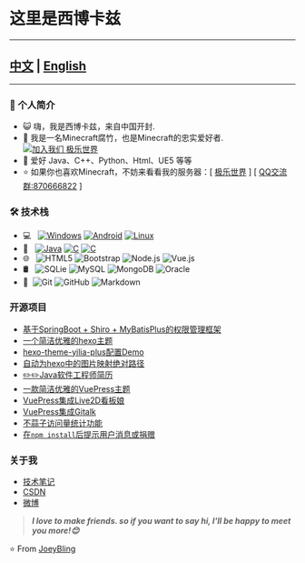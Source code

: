 # 这里是西博卡兹
---

## [中文](README.md) | [English](resource/README_EN.md)

---
### 🪪 个人简介
- 😺 嗨，我是西博卡兹，来自中国开封.
- 🌱 我是一名Minecraft腐竹，也是Minecraft的忠实爱好者. [![加入我们 极乐世界](https://img.shields.io/badge/加入我们-极乐世界-blue.svg "加入我们 极乐世界")](http://elysium.xyit.online "加入我们 极乐世界")
- 💬 爱好 Java、C++、Python、Html、UE5 等等
- ⭐ 如果你也喜欢Minecraft，不妨来看看我的服务器：[ [极乐世界](https://github.com/Cibocaz/Elysium) ] [ [QQ交流群:870666822](https://qm.qq.com/q/jq2Fp2tkQ2) ]

### 🛠️ 技术栈

- 💻 &#160; [![Windows](https://img.shields.io/badge/-Windows-333333?style=flat&logo=Windows&logoColor=FCC624)](https://www.microsoft.com/zh-cn/windows)
[![Android](https://img.shields.io/badge/-Android-333333?style=flat&logo=Android&logoColor=FCC624)](https://www.android.com/)
[![Linux](https://img.shields.io/badge/-Linux-333333?style=flat&logo=Linux&logoColor=FCC624)](https://www.linux.org/)
- 💾 &#160; [![Java](https://img.shields.io/badge/-Java-333333?style=flat&logo=java&logoColor=007396)](https://www.oracle.com/cn/java/)
[![C](https://img.shields.io/badge/-C-333333?style=flat&logo=c&logoColor=007396)](https://en.cppreference.com/w/c)
[![C](https://img.shields.io/badge/-C++-333333?style=flat&logo=c++&logoColor=007396)](https://en.cppreference.com/w/c)
- 🌐 &#160; ![HTML5](https://img.shields.io/badge/-HTML5-333333?style=flat&logo=HTML5)
![Bootstrap](https://img.shields.io/badge/-Bootstrap-333333?style=flat&logo=bootstrap&logoColor=563D7C)
![Node.js](https://img.shields.io/badge/-Node.js-333333?style=flat&logo=node.js)
![Vue.js](https://img.shields.io/badge/-VueJS-333333?style=flat&logo=Vue.js)
- 🛢 &#160; ![SQLie](https://img.shields.io/badge/-MySQL-333333?style=flat&logo=sqlite)
![MySQL](https://img.shields.io/badge/-MySQL-333333?style=flat&logo=mysql)
![MongoDB](https://img.shields.io/badge/-MongoDB-333333?style=flat&logo=mongodb)
![Oracle](https://img.shields.io/badge/-Oracle-333333?style=flat&logo=Oracle)
- 🔧 &#160;![Git](https://img.shields.io/badge/-Git-333333?style=flat&logo=git)
![GitHub](https://img.shields.io/badge/-GitHub-333333?style=flat&logo=github)
![Markdown](https://img.shields.io/badge/-Markdown-333333?style=flat&logo=markdown)

### 开源项目
- [基于SpringBoot + Shiro + MyBatisPlus的权限管理框架](https://github.com/JoeyBling/bootplus)
- [一个简洁优雅的hexo主题](https://github.com/JoeyBling/hexo-theme-yilia-plus)
- [hexo-theme-yilia-plus配置Demo](https://github.com/JoeyBling/yilia-plus-demo)
- [自动为hexo中的图片映射绝对路径](https://github.com/JoeyBling/hexo-filter-image)
- [✏️✏️Java软件工程师简历](https://github.com/JoeyBling/cv)
- [一款简洁优雅的VuePress主题](https://github.com/JoeyBling/vuepress-theme-yilia-plus)
- [VuePress集成Live2D看板娘](https://github.com/JoeyBling/vuepress-plugin-helper-live2d)
- [VuePress集成Gitalk](https://github.com/JoeyBling/vuepress-plugin-mygitalk)
- [不蒜子访问量统计功能](https://github.com/JoeyBling/busuanzi.pure.js)
- [在`npm install`后提示用户消息或捐赠](https://github.com/JoeyBling/openteam-postinstall)

### 关于我
- [技术笔记](https://zhousiwei.gitee.io/ibooks/)
- [CSDN](https://zhousiwei.blog.csdn.net/)
- [微博](http://weibo.com/jayinfo)

> ***I love to make friends. so if you want to say hi, I'll be happy to meet you more!😊***

⭐️ From [JoeyBling](https://github.com/JoeyBling)
